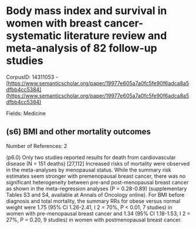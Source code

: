 # Body mass index and survival in women with breast cancer-systematic literature review and meta-analysis of 82 follow-up studies

CorpusID: 14311053 - [https://www.semanticscholar.org/paper/19977e605a7a0fc5fe90f6adca8a5dfbb4cc5384](https://www.semanticscholar.org/paper/19977e605a7a0fc5fe90f6adca8a5dfbb4cc5384)

Fields: Medicine

## (s6) BMI and other mortality outcomes
Number of References: 2

(p6.0) Only two studies reported results for death from cardiovascular disease (N = 151 deaths) [27,112]  Increased risks of mortality were observed in the meta-analyses by menopausal status. While the summary risk estimates seem stronger with premenopausal breast cancer, there was no significant heterogeneity between pre-and post-menopausal breast cancer as shown in the meta-regression analyses (P = 0.28-0.89) (supplementary Tables S3 and S4, available at Annals of Oncology online). For BMI before diagnosis and total mortality, the summary RRs for obese versus normal weight were 1.75 (95% CI 1.26-2.41, I 2 = 70%, P < 0.01, 7 studies) in women with pre-menopausal breast cancer and 1.34 (95% CI 1.18-1.53, I 2 = 27%, P = 0.20, 9 studies) in women with postmenopausal breast cancer.
